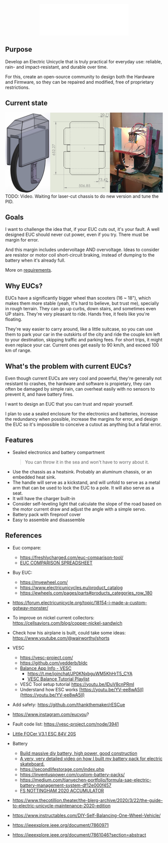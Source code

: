 <p align="center">
  <img src="assets/isologo_white.png" alt="Cyberwheel Logo" height="100"/>
</p>

## Purpose
Develop an Electric Unicycle that is truly practical for everyday use: reliable, rain- and impact-resistant, and durable over time.

For this, create an open-source community to design both the Hardware and Firmware, so they can be repaired and modified, free of proprietary restrictions.

## Current state
![](README/20250424212907.png)
TODO: Video. Waiting for laser-cut chassis to do new version and tune the PID.

## Goals
I want to challenge the idea that, if your EUC cuts out, it's your fault. A well designed EUC should never cut power, even if you try. There must be margin for error.

And this margin includes undervoltage AND overvoltage. Ideas to consider are resistor or motor coil short-circuit braking, instead of dumping to the battery when it's already full.

More on [requirements](./requirements.md).

## Why EUCs?
EUCs have a significantly bigger wheel than scooters (16 ~ 18"), which makes them more stable (yeah, It's hard to believe, but trust me), specially in rough terrain. They can go up curbs, down stairs, and sometimes even UP stairs. They're very pleasant to ride. Hands free, it feels like you're floating.

They're way easier to carry around, like a little suitcase, so you can use them to park your car in the outskirts of the city and ride the couple km left to your destination, skipping traffic and parking fees. For short trips, it might even replace your car. Current ones get easily to 90 km/h, and exceed 100 km of range.

## What's the problem with current EUCs?
Even though current EUCs are very cool and powerful, they're generally not resistant to crashes, the hardware and software is propietary, they can often be damaged by simple rain, can overheat easily with no sensors to prevent it, and have battery fires.

I want to design an EUC that you can trust and repair yourself.

I plan to use a sealed enclosure for the electronics and batteries, increase the redundancy when possible, increase the margins for error, and design the EUC so it's impossible to conceive a cutout as anything but a fatal error.

## Features
- Sealed electronics and battery compartment
    > You can throw it in the sea and won't have to worry about it.
- Use the chassis as a heatsink. Probably an aluminum chassis, or an embedded heat sink.
- The handle will serve as a kickstand, and will unfold to serve as a metal arm that can be used to lock the EUC to a pole. It will also serve as a seat.
- It will have the charger built-in
- Consider self-leveling light that calculate the slope of the road based on the motor current draw and adjust the angle with a simple servo.
- Battery pack with fireproof cover
- Easy to assemble and disassemble

## References
- Euc compare:
    - https://freshlycharged.com/euc-comparison-tool/
    - [EUC COMPARISON SPREADSHEET](https://onedrive.live.com/view.aspx?resid=5C7F7C96B9CB240D!453580&ithint=file%2Cxlsx&authkey=!AH72KLYXambSLHc&fbclid=IwAR0THVUZS6h6SZOj39XxWlnTjURvUr4NtPwmEg5kYFh51V8Ruyizmrrgx64)
- Buy EUC:
    - https://myewheel.com/
    - https://www.electricunicycles.eu/product_catalog
    - https://ewheels.com/pages/parts#products_categories_row_180
- https://forum.electricunicycle.org/topic/18154-i-made-a-custom-gotway-monster/
- To improve on nickel current collectors: https://cellsaviors.com/blog/copper-nickel-sandwich
- Check how his airplane is built, could take some ideas: https://www.youtube.com/@wairworthy/shorts
- VESC
    - https://vesc-project.com/
    - https://github.com/vedderb/bldc
    - [Balance App Info - VESC](https://vesc-project.com/node/2689)
        - https://t.me/joinchat/JP0KNxbguWM5KhHrT5_CYA
        - [VESC Balance Tutorial Playlist](https://youtube.com/playlist?list=PLHu3LpOcWhxyn11v0Hx8pvxD1ymyQL4SX&si=PjZiLmkFITcXCBZ9)
    - VESC Tool setup tutorial https://youtu.be/lDuV8cnPRmI
    - Understand how ESC works [https://youtu.be/YV-ee8wA5lI](https://youtu.be/YV-ee8wA5lI)
- Add safety: https://github.com/thankthemaker/rESCue
- https://www.instagram.com/eucyou?
- Fault code list: https://vesc-project.com/node/3941
- [Little FOCer V3.1 ESC 84V 20S](https://customwheel.shop/high-voltage-vesc-motor-speed-controllers/little-focer-v31-vesc-84v-20s-chassispanel-mount)

- Battery
    - [Build massive diy battery, high power, good construction](https://youtu.be/QMQYfk2RKtU)
    - [A very, very detailed video on how I built my battery pack for electric skateboard.](https://youtu.be/7QjO90LG67g)
    - https://secondlifestorage.com/index.php
    - https://inventuspower.com/custom-battery-packs/
    - https://medium.com/tianyechen-portfolio/formula-sae-electric-battery-management-system-df12e000f457
    - [FS NOTTINGHAM 2020 ACCUMULATOR](https://youtu.be/4xOo8Uv2nHw?si=mMkoztjvpohZPZ4r)
- https://www.thecotillion.theater/the-blerg-archive/2020/3/22/the-guide-to-electric-unicycle-maintenance-2020-edition

- https://www.instructables.com/DIY-Self-Balancing-One-Wheel-Vehicle/
- https://ieeexplore.ieee.org/document/7860971
- https://ieeexplore.ieee.org/document/7861046?section=abstract